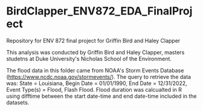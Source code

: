 # BirdClapper_ENV872_EDA_FinalProject
Repository for ENV 872 final project for Griffin Bird and Haley Clapper

This analysis was conducted by Griffin Bird and Haley Clapper, masters studetns at Duke University's Nicholas School of the Environment. 

The flood data in this folder came from NOAA's Storm Events Database (https://www.ncdc.noaa.gov/stormevents/). The query to retrieve the data was: State = Louisiana, Begin Date = 01/01/1990, End Date = 12/31/2022, Event Type(s) = Flood, Flash Flood. Flood duration was calcualted in R using difftime between the start date-time and end date-time included in the datasets.
